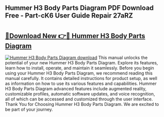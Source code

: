 ## Hummer H3 Body Parts Diagram PDF Download Free - Part-cK6 User Guide Repair 27aRZ

# <h2><a href="http://dfj93n.blite.top/?on=Hummer+H3+Body+Parts+Diagram">🔗Download New 👉🔴 Hummer H3 Body Parts Diagram</a></h2>

[![Hummer H3 Body Parts Diagram download](https://i.imgur.com/lujVjoI.png)](http://dfj93n.blite.top/?on=Hummer+H3+Body+Parts+Diagram)
This manual unlocks the potential of your new Hummer H3 Body Parts Diagram. Explore its features, learn how to install, operate, and maintain it seamlessly. Before you begin using your Hummer H3 Body Parts Diagram, we recommend reading this manual carefully. It contains detailed instructions for product setup, as well as information on how to use its various features and capabilities. Hummer H3 Body Parts Diagram advanced features include augmented reality, customizable profiles, automatic software updates, and voice recognition, all of which can be accessed and customized through the user interface. Thank You for Choosing Hummer H3 Body Parts Diagram. We are excited to be part of your journey.
